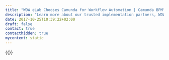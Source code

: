 ```yaml
---
title: "WDW eLab Chooses Camunda for Workflow Automation | Camunda BPM"
description: "Learn more about our trusted implementation partners, WDW eLab GmbH. Camunda is the leader for workflow automation & business process management. Get your 30 day trial today. "
date: 2017-10-25T10:39:22+02:00
draft: false
contact: true
contacthidden: true
mycontent: static
---
```

{{<partner-single
company="WDW eLab GmbH"
type="si"
website="https://www.wdw-consulting.com/"
countrycode="DE"
city="Aachen"
description=""
siregion="dach"
level="advanced"
logo="//images.ctfassets.net/vpidbgnakfvf/1SgDDE3Q0wO2SQeIEyoo6Q/da60c5b748eb86efeed38e53befd0862/wdwelab.png">}}